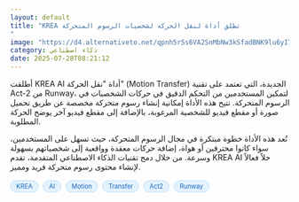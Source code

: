 ```yaml
---
layout: default
title: "KREA تطلق أداة لنقل الحركة لشخصيات الرسوم المتحركة
"
image: "https://d4.alternativeto.net/qpnh5rSs6VA2SnMbNw3kSfadBNK9lu6yI7DFhKzJt5Y/rs:fill:1520:760:0/g:ce:0:0/YWJzOi8vZGlzdC9jb250ZW50LzE3NTM2OTA4NzIwNjkucG5n.png"
category: ذكاء اصطناعي
date: 2025-07-28T08:21:12
---
```


أطلقت KREA AI أداة "نقل الحركة" (Motion Transfer) الجديدة، التي تعتمد على تقنية Act-2 من Runway، لتمكين المستخدمين من التحكم الدقيق في حركات الشخصيات في الرسوم المتحركة. تتيح هذه الأداة إمكانية إنشاء رسوم متحركة مخصصة عن طريق تحميل صورة أو مقطع فيديو للشخصية المرغوبة، بالإضافة إلى مقطع فيديو آخر يوضح الحركة المطلوبة.

تُعد هذه الأداة خطوة مبتكرة في مجال الرسوم المتحركة، حيث تسهل على المستخدمين، سواء كانوا محترفين أو هواة، إضافة حركات معقدة وواقعية إلى شخصياتهم بسهولة وسرعة. من خلال دمج تقنيات الذكاء الاصطناعي المتقدمة، تقدم KREA AI حلاً فعالاً لإنشاء محتوى رسوم متحركة فريد ومميز.

<div style="margin-top:2px; margin-bottom:2px;"><a href="https://bidjadraft.github.io/?query=KREA" style="background:#e3f2fd; color:#1565c0; font-size:80%; border-radius:12px; padding:3px 10px; margin:2px 4px 2px 0; display:inline-block; border:1px solid #bbdefb; text-decoration:none;">KREA</a> <a href="https://bidjadraft.github.io/?query=AI" style="background:#e3f2fd; color:#1565c0; font-size:80%; border-radius:12px; padding:3px 10px; margin:2px 4px 2px 0; display:inline-block; border:1px solid #bbdefb; text-decoration:none;">AI</a> <a href="https://bidjadraft.github.io/?query=Motion" style="background:#e3f2fd; color:#1565c0; font-size:80%; border-radius:12px; padding:3px 10px; margin:2px 4px 2px 0; display:inline-block; border:1px solid #bbdefb; text-decoration:none;">Motion</a> <a href="https://bidjadraft.github.io/?query=Transfer" style="background:#e3f2fd; color:#1565c0; font-size:80%; border-radius:12px; padding:3px 10px; margin:2px 4px 2px 0; display:inline-block; border:1px solid #bbdefb; text-decoration:none;">Transfer</a> <a href="https://bidjadraft.github.io/?query=Act2" style="background:#e3f2fd; color:#1565c0; font-size:80%; border-radius:12px; padding:3px 10px; margin:2px 4px 2px 0; display:inline-block; border:1px solid #bbdefb; text-decoration:none;">Act2</a> <a href="https://bidjadraft.github.io/?query=Runway" style="background:#e3f2fd; color:#1565c0; font-size:80%; border-radius:12px; padding:3px 10px; margin:2px 4px 2px 0; display:inline-block; border:1px solid #bbdefb; text-decoration:none;">Runway</a></div><br><br>
